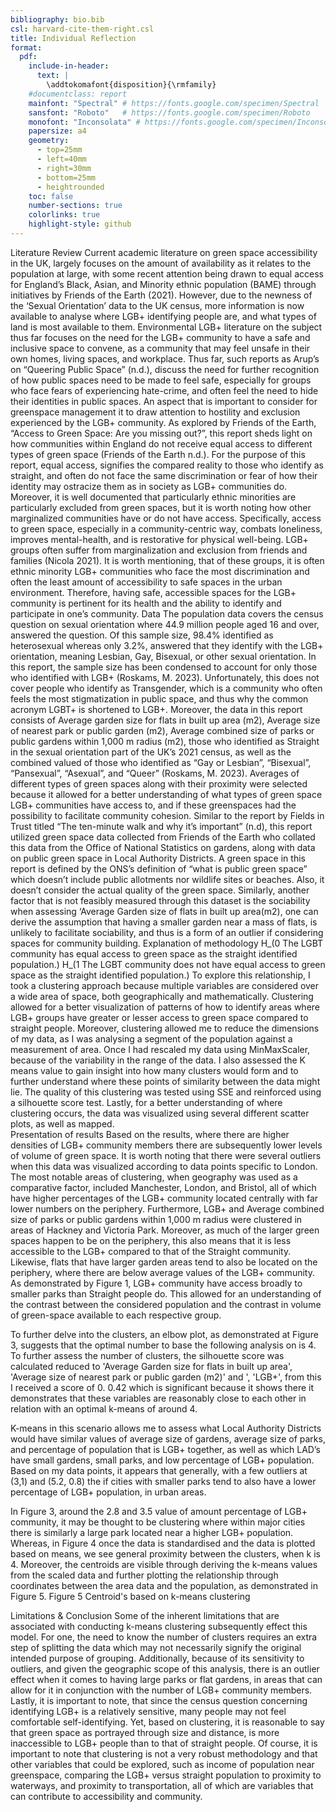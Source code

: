 ```yaml
---
bibliography: bio.bib
csl: harvard-cite-them-right.csl
title: Individual Reflection
format: 
  pdf:
    include-in-header:
      text: |
        \addtokomafont{disposition}{\rmfamily}
    #documentclass: report
    mainfont: "Spectral" # https://fonts.google.com/specimen/Spectral
    sansfont: "Roboto"   # https://fonts.google.com/specimen/Roboto
    monofont: "Inconsolata" # https://fonts.google.com/specimen/Inconsolata
    papersize: a4
    geometry:
      - top=25mm
      - left=40mm
      - right=30mm
      - bottom=25mm
      - heightrounded
    toc: false
    number-sections: true
    colorlinks: true
    highlight-style: github
---
```

Literature Review
Current academic literature on green space accessibility in the UK, largely focuses on the amount of availability as it relates to the population at large, with some recent attention being drawn to equal access for England’s Black, Asian, and Minority ethnic population (BAME) through initiatives by Friends of the Earth (2021). However, due to the newness of the ‘Sexual Orientation’ data to the UK census, more information is now available to analyse where LGB+ identifying people are, and what types of land is most available to them. Environmental LGB+ literature on the subject thus far focuses on the need for the LGB+ community to have a safe and inclusive space to convene, as a community that may feel unsafe in their own homes, living spaces, and workplace. Thus far, such reports as Arup’s on “Queering Public Space” (n.d.), discuss the need for further recognition of how public spaces need to be made to feel safe, especially for groups who face fears of experiencing hate-crime, and often feel the need to hide their identities in public spaces. An aspect that is important to consider for greenspace management it to draw attention to hostility and exclusion experienced by the LGB+ community. As explored by Friends of the Earth, “Access to Green Space: Are you missing out?”, this report sheds light on how communities within England do not receive equal access to different types of green space (Friends of the Earth n.d.). For the purpose of this report, equal access, signifies the compared reality to those who identify as straight, and often do not face the same discrimination or fear of how their identity may ostracize them as in society as LGB+ communities do. Moreover, it is well documented that particularly ethnic minorities are particularly excluded from green spaces, but it is worth noting how other marginalized communities have or do not have access. Specifically, access to green space, especially in a community-centric way, combats loneliness, improves mental-health, and is restorative for physical well-being. LGB+ groups often suffer from marginalization and exclusion from friends and families (Nicola 2021). It is worth mentioning, that of these groups, it is often ethnic minority LGB+ communities who face the most discrimination and often the least amount of accessibility to safe spaces in the urban environment. Therefore, having safe, accessible spaces for the LGB+ community is pertinent for its health and the ability to identify and participate in one’s community. 
Data
The population data covers the census question on sexual orientation where 44.9 million people aged 16 and over, answered the question. Of this sample size, 98.4% identified as heterosexual whereas only 3.2%, answered that they identify with the LGB+ orientation, meaning Lesbian, Gay, Bisexual, or other sexual orientation. In this report, the sample size has been condensed to account for only those who identified with LGB+ (Roskams, M. 2023). Unfortunately, this does not cover people who identify as Transgender, which is a community who often feels the most stigmatization in public space, and thus why the common acronym LGBT+ is shortened to LGB+. Moreover, the data in this report consists of Average garden size for flats in built up area (m2), Average size of nearest park or public garden (m2), Average combined size of parks or public gardens within 1,000 m radius (m2), those who identified as Straight in the sexual orientation part of the UK’s 2021 census, as well as the combined valued of those who identified as “Gay or Lesbian”, “Bisexual”, “Pansexual”, “Asexual”, and “Queer” (Roskams, M. 2023). Averages of different types of green spaces along with their proximity were selected because it allowed for a better understanding of what types of green space LGB+ communities have access to, and if these greenspaces had the possibility to facilitate community cohesion. Similar to the report by Fields in Trust titled “The ten-minute walk and why it’s important” (n.d), this report utilized green space data collected from Friends of the Earth who collated this data from the Office of National Statistics on gardens, along with data on public green space in Local Authority Districts. A green space in this report is defined by the ONS’s definition of “what is public green space” which doesn’t include public allotments nor wildlife sites or beaches. Also, it doesn’t consider the actual quality of the green space. Similarly, another factor that is not feasibly measured through this dataset is the sociability when assessing ‘Average Garden size of flats in built up area(m2), one can derive the assumption that having a smaller garden near a mass of flats, is unlikely to facilitate sociability, and thus is a form of an outlier if considering spaces for community building. 
Explanation of methodology
H_(0 The LGBT community has equal access to green space as the straight identified population.) H_(1 The LGBT community does not have equal access to green space as the straight identified population.)
To explore this relationship, I took a clustering approach because multiple variables are considered over a wide area of space, both geographically and mathematically. Clustering allowed for a better visualization of patterns of how to identify areas where LGB+ groups have greater or lesser access to green space compared to straight people. Moreover, clustering allowed me to reduce the dimensions of my data, as I was analysing a segment of the population against a measurement of area. Once I had rescaled my data using MinMaxScaler, because of the variability in the range of the data. I also assessed the K means value to gain insight into how many clusters would form and to further understand where these points of similarity between the data might lie. The quality of this clustering was tested using SSE and reinforced using a silhouette score test. Lastly, for a better understanding of where clustering occurs, the data was visualized using several different scatter plots, as well as mapped.  
Presentation of results
Based on the results, where there are higher densities of LGB+ community members there are subsequently lower levels of volume of green space. It is worth noting that there were several outliers when this data was visualized according to data points specific to London. The most notable areas of clustering, when geography was used as a comparative factor, included Manchester, London, and Bristol, all of which have higher percentages of the LGB+ community located centrally with far lower numbers on the periphery. Furthermore, LGB+ and Average combined size of parks or public gardens within 1,000 m radius were clustered in areas of Hackney and Victoria Park. Moreover, as much of the larger green spaces happen to be on the periphery, this also means that it is less accessible to the LGB+ compared to that of the Straight community. Likewise, flats that have larger garden areas tend to also be located on the periphery, where there are below average values of the LGB+ community. As demonstrated by Figure 1, LGB+ community have access broadly to smaller parks than Straight people do. This allowed for an understanding of the contrast between the considered population and the contrast in volume of green-space available to each respective group. 

 
To further delve into the clusters, an elbow plot, as demonstrated at Figure 3, suggests that the optimal number to base the following analysis on is 4. To further assess the number of clusters, the silhouette score was calculated reduced to 'Average Garden size for flats in built up area', 'Average size of nearest park or public garden (m2)' and ', 'LGB+', from this I received a score of 0. 0.42 which is significant because it shows there it demonstrates that these variables are reasonably close to each other in relation with an optimal k-means of around 4. 




K-means in this scenario allows me to assess what Local Authority Districts would have similar values of average size of gardens, average size of parks, and percentage of population that is LGB+ together, as well as which LAD’s have small gardens, small parks, and low percentage of LGB+ population. Based on my data points, it appears that generally, with a few outliers at (3,1) and (5.2, 0.8) the if cities with smaller parks tend to also have a lower percentage of LGB+ population, in urban areas. 


In Figure 3, around the 2.8 and 3.5 value of amount percentage of LGB+ community, it may be thought to be clustering where within major cities there is similarly a large park located near a higher LGB+ population. Whereas, in Figure 4 once the data is standardised and the data is plotted based on means, we see general proximity between the clusters, when k is 4. Moreover, the centroids are visible through deriving the k-means values from the scaled data and further plotting the relationship through coordinates between the area data and the population, as demonstrated in Figure 5. 
                                              Figure 5 Centroid's based on k-means clustering






Limitations & Conclusion
Some of the inherent limitations that are associated with conducting k-means clustering subsequently effect this model. For one, the need to know the number of clusters requires an extra step of splitting the data which may not necessarily signify the original intended purpose of grouping. Additionally, because of its sensitivity to outliers, and given the geographic scope of this analysis, there is an outlier effect when it comes to having large parks or flat gardens, in areas that can allow for it in conjunction with the number of LGB+ community members. Lastly, it is important to note, that since the census question concerning identifying LGB+ is a relatively sensitive, many people may not feel comfortable self-identifying. 
Yet, based on clustering, it is reasonable to say that green space as portrayed through size and distance, is more inaccessible to LGB+ people than to that of straight people. Of course, it is important to note that clustering is not a very robust methodology and that other variables that could be explored, such as income of population near greenspace, comparing the LGB+ versus straight population to proximity to waterways, and proximity to transportation, all of which are variables that can contribute to accessibility and community. 
